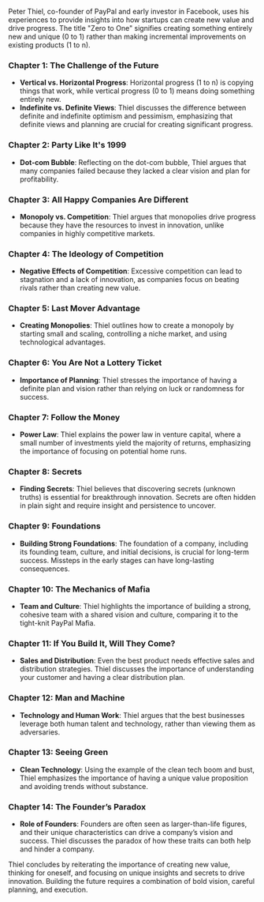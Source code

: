 Peter Thiel, co-founder of PayPal and early investor in Facebook, uses his experiences to provide insights into how startups can create new value and drive progress. The title "Zero to One" signifies creating something entirely new and unique (0 to 1) rather than making incremental improvements on existing products (1 to n).

### Chapter 1: The Challenge of the Future

- **Vertical vs. Horizontal Progress**: Horizontal progress (1 to n) is copying things that work, while vertical progress (0 to 1) means doing something entirely new.
- **Indefinite vs. Definite Views**: Thiel discusses the difference between definite and indefinite optimism and pessimism, emphasizing that definite views and planning are crucial for creating significant progress.

### Chapter 2: Party Like It's 1999

- **Dot-com Bubble**: Reflecting on the dot-com bubble, Thiel argues that many companies failed because they lacked a clear vision and plan for profitability.

### Chapter 3: All Happy Companies Are Different

- **Monopoly vs. Competition**: Thiel argues that monopolies drive progress because they have the resources to invest in innovation, unlike companies in highly competitive markets.

### Chapter 4: The Ideology of Competition

- **Negative Effects of Competition**: Excessive competition can lead to stagnation and a lack of innovation, as companies focus on beating rivals rather than creating new value.

### Chapter 5: Last Mover Advantage

- **Creating Monopolies**: Thiel outlines how to create a monopoly by starting small and scaling, controlling a niche market, and using technological advantages.

### Chapter 6: You Are Not a Lottery Ticket

- **Importance of Planning**: Thiel stresses the importance of having a definite plan and vision rather than relying on luck or randomness for success.

### Chapter 7: Follow the Money

- **Power Law**: Thiel explains the power law in venture capital, where a small number of investments yield the majority of returns, emphasizing the importance of focusing on potential home runs.

### Chapter 8: Secrets

- **Finding Secrets**: Thiel believes that discovering secrets (unknown truths) is essential for breakthrough innovation. Secrets are often hidden in plain sight and require insight and persistence to uncover.

### Chapter 9: Foundations

- **Building Strong Foundations**: The foundation of a company, including its founding team, culture, and initial decisions, is crucial for long-term success. Missteps in the early stages can have long-lasting consequences.

### Chapter 10: The Mechanics of Mafia

- **Team and Culture**: Thiel highlights the importance of building a strong, cohesive team with a shared vision and culture, comparing it to the tight-knit PayPal Mafia.

### Chapter 11: If You Build It, Will They Come?

- **Sales and Distribution**: Even the best product needs effective sales and distribution strategies. Thiel discusses the importance of understanding your customer and having a clear distribution plan.

### Chapter 12: Man and Machine

- **Technology and Human Work**: Thiel argues that the best businesses leverage both human talent and technology, rather than viewing them as adversaries.

### Chapter 13: Seeing Green

- **Clean Technology**: Using the example of the clean tech boom and bust, Thiel emphasizes the importance of having a unique value proposition and avoiding trends without substance.

### Chapter 14: The Founder’s Paradox

- **Role of Founders**: Founders are often seen as larger-than-life figures, and their unique characteristics can drive a company’s vision and success. Thiel discusses the paradox of how these traits can both help and hinder a company.

Thiel concludes by reiterating the importance of creating new value, thinking for oneself, and focusing on unique insights and secrets to drive innovation. Building the future requires a combination of bold vision, careful planning, and execution.
